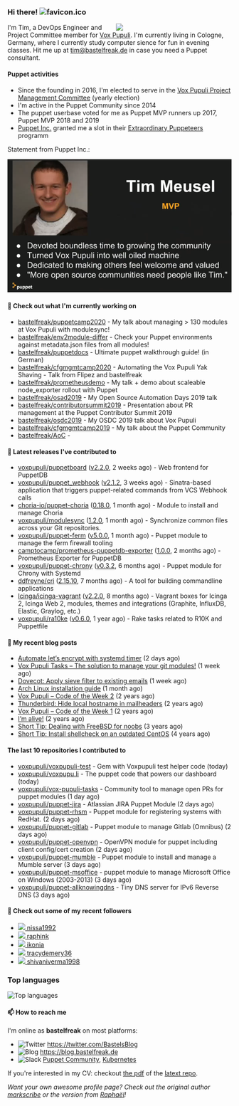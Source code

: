### Hi there! ![favicon.ico](https://raw.githubusercontent.com/bastelfreak/bastelfreak/master/favicon.ico)

<img align="right" src="https://avatars.githubusercontent.com/bastelfreak" width="260">

I'm Tim, a DevOps Engineer and Project Committee member for [Vox Pupuli](https://voxpupuli.org).
I'm currently living in Cologne, Germany, where I currently study computer sience for fun in evening classes.
Hit me up at [tim@bastelfreak.de](mailto:tim@bastelfeak.de) in case you need a Puppet consultant.

#### Puppet activities

* Since the founding in 2016, I'm elected to serve in the [Vox Pupuli Project Management Committee](https://voxpupuli.org/blog/2016/10/12/pmc-election-results/) (yearly election)
* I'm active in the Puppet Community since 2014
* The puppet userbase voted for me as Puppet MVP runners up 2017, Puppet MVP 2018 and 2019
* [Puppet Inc.](https://puppet.com) granted me a slot in their [Extraordinary Puppeteers](https://puppet-champions.github.io/profiles.html) programm

Statement from Puppet Inc.:

![mvp statement](https://raw.githubusercontent.com/bastelfreak/bastelfreak/master/MVP.png)

#### 🌱 Check out what I'm currently working on


- [bastelfreak/puppetcamp2020](https://github.com/bastelfreak/puppetcamp2020) - My talk about managing &gt; 130 modules at Vox Pupuli with modulesync!
- [bastelfreak/env2module-differ](https://github.com/bastelfreak/env2module-differ) - Check your Puppet environments against metadata.json files from all modules!
- [bastelfreak/puppetdocs](https://github.com/bastelfreak/puppetdocs) - Ultimate puppet walkthrough guide! (in German)
- [bastelfreak/cfgmgmtcamp2020](https://github.com/bastelfreak/cfgmgmtcamp2020) - Automating the Vox Pupuli Yak Shaving - Talk from Flipez and bastelfreak
- [bastelfreak/prometheusdemo](https://github.com/bastelfreak/prometheusdemo) - My talk &#43; demo about scaleable node_exporter rollout with Puppet
- [bastelfreak/osad2019](https://github.com/bastelfreak/osad2019) - My Open Source Automation Days 2019 talk
- [bastelfreak/contributorsummit2019](https://github.com/bastelfreak/contributorsummit2019) - Presentation about PR management at the Puppet Contributor Summit 2019
- [bastelfreak/osdc2019](https://github.com/bastelfreak/osdc2019) - My OSDC 2019 talk about Vox Pupuli
- [bastelfreak/cfgmgmtcamp2019](https://github.com/bastelfreak/cfgmgmtcamp2019) - My talk about the Puppet Community
- [bastelfreak/AoC](https://github.com/bastelfreak/AoC) - 

#### 🔭 Latest releases I've contributed to


- [voxpupuli/puppetboard](https://github.com/voxpupuli/puppetboard) ([v2.2.0](https://github.com/voxpupuli/puppetboard/releases/tag/v2.2.0), 2 weeks ago) - Web frontend for PuppetDB
- [voxpupuli/puppet_webhook](https://github.com/voxpupuli/puppet_webhook) ([v2.1.2](https://github.com/voxpupuli/puppet_webhook/releases/tag/v2.1.2), 3 weeks ago) - Sinatra-based application that triggers puppet-related commands from VCS Webhook calls
- [choria-io/puppet-choria](https://github.com/choria-io/puppet-choria) ([0.18.0](https://github.com/choria-io/puppet-choria/releases/tag/0.18.0), 1 month ago) - Module to install and manage Choria
- [voxpupuli/modulesync](https://github.com/voxpupuli/modulesync) ([1.2.0](https://github.com/voxpupuli/modulesync/releases/tag/1.2.0), 1 month ago) - Synchronize common files across your Git repositories.
- [voxpupuli/puppet-ferm](https://github.com/voxpupuli/puppet-ferm) ([v5.0.0](https://github.com/voxpupuli/puppet-ferm/releases/tag/v5.0.0), 1 month ago) - Puppet module to manage the ferm firewall tooling
- [camptocamp/prometheus-puppetdb-exporter](https://github.com/camptocamp/prometheus-puppetdb-exporter) ([1.0.0](https://github.com/camptocamp/prometheus-puppetdb-exporter/releases/tag/1.0.0), 2 months ago) -  Prometheus Exporter for PuppetDB
- [voxpupuli/puppet-chrony](https://github.com/voxpupuli/puppet-chrony) ([v0.3.2](https://github.com/voxpupuli/puppet-chrony/releases/tag/v0.3.2), 6 months ago) - Puppet module for Chrony with Systemd
- [ddfreyne/cri](https://github.com/ddfreyne/cri) ([2.15.10](https://github.com/ddfreyne/cri/releases/tag/2.15.10), 7 months ago) - A tool for building commandline applications
- [Icinga/icinga-vagrant](https://github.com/Icinga/icinga-vagrant) ([v2.2.0](https://github.com/Icinga/icinga-vagrant/releases/tag/v2.2.0), 8 months ago) - Vagrant boxes for Icinga 2, Icinga Web 2, modules, themes and integrations (Graphite, InfluxDB, Elastic, Graylog, etc.)
- [voxpupuli/ra10ke](https://github.com/voxpupuli/ra10ke) ([v0.6.0](https://github.com/voxpupuli/ra10ke/releases/tag/v0.6.0), 1 year ago) - Rake tasks related to R10K and Puppetfile

#### 📜 My recent blog posts


- [Automate let’s encrypt with systemd timer](https://blog.bastelfreak.de/2020/08/automate-lets-encrypt-with-systemd-timer/) (2 days ago)
- [Vox Pupuli Tasks – The solution to manage your git modules!](https://blog.bastelfreak.de/2020/08/vox-pupuli-tasks-the-solution-to-manage-your-git-modules/) (1 week ago)
- [Dovecot: Apply sieve filter to existing emails](https://blog.bastelfreak.de/2020/08/dovecot-apply-sieve-filter-to-existing-emails/) (1 week ago)
- [Arch Linux installation guide](https://blog.bastelfreak.de/2020/06/arch-linux-installation-guide/) (1 month ago)
- [Vox Pupuli – Code of the Week 2](https://blog.bastelfreak.de/2019/01/vox-pupuli-code-of-the-week-2/) (2 years ago)
- [Thunderbird: Hide local hostname in mailheaders](https://blog.bastelfreak.de/2019/01/thunderbird-hide-local-hostname-in-mailheaders/) (2 years ago)
- [Vox Pupuli – Code of the Week 1](https://blog.bastelfreak.de/2019/01/vox-pupuli-code-of-the-week/) (2 years ago)
- [I’m alive!](https://blog.bastelfreak.de/2019/01/im-alive/) (2 years ago)
- [Short Tip: Dealing with FreeBSD for noobs](https://blog.bastelfreak.de/2016/11/short-tip-dealing-with-freebsd-for-noobs/) (3 years ago)
- [Short Tip: Install shellcheck on an outdated CentOS](https://blog.bastelfreak.de/2016/08/short-tip-install-shellcheck-on-an-outdated-centos/) (4 years ago)

#### The last 10 repositories I contributed to


- [voxpupuli/voxpupuli-test](https://github.com/voxpupuli/voxpupuli-test) - Gem with Voxpupuli test helper code (today)
- [voxpupuli/voxpupu.li](https://github.com/voxpupuli/voxpupu.li) - The puppet code that powers our dashboard (today)
- [voxpupuli/vox-pupuli-tasks](https://github.com/voxpupuli/vox-pupuli-tasks) - Community tool to manage open PRs for puppet modules (1 day ago)
- [voxpupuli/puppet-jira](https://github.com/voxpupuli/puppet-jira) - Atlassian JIRA Puppet Module (2 days ago)
- [voxpupuli/puppet-rhsm](https://github.com/voxpupuli/puppet-rhsm) - Puppet module for registering systems with RedHat. (2 days ago)
- [voxpupuli/puppet-gitlab](https://github.com/voxpupuli/puppet-gitlab) - Puppet module to manage Gitlab (Omnibus) (2 days ago)
- [voxpupuli/puppet-openvpn](https://github.com/voxpupuli/puppet-openvpn) - OpenVPN module for puppet including client config/cert creation (2 days ago)
- [voxpupuli/puppet-mumble](https://github.com/voxpupuli/puppet-mumble) - Puppet module to install and manage a Mumble server (3 days ago)
- [voxpupuli/puppet-msoffice](https://github.com/voxpupuli/puppet-msoffice) - puppet module to manage Microsoft Office on Windows (2003-2013) (3 days ago)
- [voxpupuli/puppet-allknowingdns](https://github.com/voxpupuli/puppet-allknowingdns) - Tiny DNS server for IPv6 Reverse DNS (3 days ago)

#### 👥 Check out some of my recent followers


- [<img src="https://avatars3.githubusercontent.com/u/68830247?v=4" height="20"/> nissa1992](https://github.com/nissa1992)
- [<img src="https://avatars2.githubusercontent.com/u/650430?v=4" height="20"/> raphink](https://github.com/raphink)
- [<img src="https://avatars2.githubusercontent.com/u/5166159?u=645062516f20c8c30ad247179c6e754df7547714&amp;v=4" height="20"/> ikonia](https://github.com/ikonia)
- [<img src="https://avatars1.githubusercontent.com/u/66896964?v=4" height="20"/> tracydemery36](https://github.com/tracydemery36)
- [<img src="https://avatars0.githubusercontent.com/u/45076866?u=c27eff0531f754e5d594b0016a5f8495530d7f1c&amp;v=4" height="20"/> shivaniverma1998](https://github.com/shivaniverma1998)

### Top languages

![Top languages](https://github-readme-stats.vercel.app/api/top-langs/?username=raphink&hide_title=true)

#### 📫 How to reach me

I'm online as **bastelfreak** on most platforms:

- <img src="https://raw.githubusercontent.com/FortAwesome/Font-Awesome/master/svgs/brands/twitter.svg" width="20" alt="Twitter" /> https://twitter.com/BastelsBlog
- <img src="https://raw.githubusercontent.com/FortAwesome/Font-Awesome/master/svgs/brands/wordpress.svg" width="20" alt="Blog" /> https://blog.bastelfreak.de
- <img src="https://raw.githubusercontent.com/FortAwesome/Font-Awesome/master/svgs/brands/slack.svg" width="20" alt="Slack" /> [Puppet Community](https://slack.puppet.com/), [Kubernetes](https://slack.k8s.io/)

If you're interested in my CV: checkout [the pdf](https://github.com/bastelfreak/cv/raw/master/content-en.pdf) of the [latext repo](https://github.com/bastelfreak/cv#readme).

*Want your own awesome profile page? Check out the original author [markscribe](https://github.com/muesli/markscribe) or the version from [Raphaël](https://github.com/raphink/raphink#hi-there-)!*
